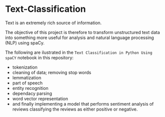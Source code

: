 # Text-Classification
Text is an extremely rich source of information. 

The objective of this project is therefore to transform unstructured text data into something more useful for analysis and natural language processing (NLP) using spaCy.

The following are ilustrated in the `Text Classification in Python Using spaCY` notebook in this repository:
- tokenization
- cleaning of data; removing stop words
- lemmatization
- part of speech
- entity recognition
- dependacy parsing
- word vector representation
- and finally implementing a model that performs sentiment analysis of reviews classifying the reviews as either positive or negative.
